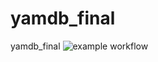 # yamdb_final
yamdb_final
![example workflow](https://github.com/thalq/yamdb_final/actions/workflows/yamdb_workflow.yml/badge.svg)

